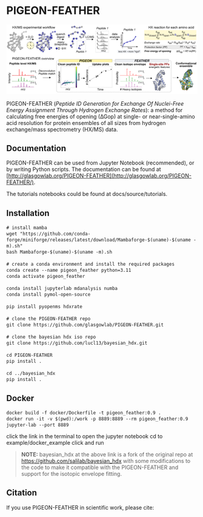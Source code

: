 # PIGEON-FEATHER


![method](./docs/image/pigeon_feather.png)

PIGEON-FEATHER (*Peptide ID Generation for Exchange Of Nuclei-Free Energy Assignment Through Hydrogen Exchange Rates*): a method for calculating free energies of opening (∆Gop) at single- or near-single-amino acid resolution for protein ensembles of all sizes from hydrogen exchange/mass spectrometry (HX/MS) data. 


## Documentation

PIGEON-FEATHER can be used from Jupyter Notebook (recommended), or by writing Python scripts. The documentation can be found at [http://glasgowlab.org/PIGEON-FEATHER](http://glasgowlab.org/PIGEON-FEATHER/).

The tutorials notebooks could be found at docs/source/tutorials.

## Installation

```
# install mamba
wget "https://github.com/conda-forge/miniforge/releases/latest/download/Mambaforge-$(uname)-$(uname -m).sh"
bash Mambaforge-$(uname)-$(uname -m).sh 

# create a conda environment and install the required packages
conda create --name pigeon_feather python=3.11
conda activate pigeon_feather

conda install jupyterlab mdanalysis numba
conda install pymol-open-source

pip install pyopenms hdxrate

# clone the PIGEON-FEATHER repo
git clone https://github.com/glasgowlab/PIGEON-FEATHER.git

# clone the bayesian hdx iso repo
git clone https://github.com/lucl13/bayesian_hdx.git

cd PIGEON-FEATHER
pip install .

cd ../bayesian_hdx
pip install .
```

## Docker
```
docker build -f docker/Dockerfile -t pigeon_feather:0.9 .
docker run -it -v $(pwd):/work -p 8889:8889 --rm pigeon_feather:0.9 jupyter-lab --port 8889
```

click the link in the terminal to open the jupyter notebook
cd to example/docker_example
click and run


> **NOTE:** bayesian_hdx at the above link is a fork of the original repo at https://github.com/salilab/bayesian_hdx with some modifications to the code to make it compatible with the PIGEON-FEATHER and support for the isotopic envelope fitting.


## Citation
If you use PIGEON-FEATHER in scientific work, please cite:

> 
